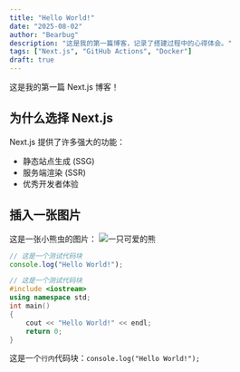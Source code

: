 ```yaml
---
title: "Hello World!"
date: "2025-08-02"
author: "Bearbug"
description: "这是我的第一篇博客，记录了搭建过程中的心得体会。"
tags: ["Next.js", "GitHub Actions", "Docker"]
draft: true
---
```


这是我的第一篇 Next.js 博客！

## 为什么选择 Next.js

Next.js 提供了许多强大的功能：

- 静态站点生成 (SSG)
- 服务端渲染 (SSR)
- 优秀开发者体验

## 插入一张图片

这是一张小熊虫的图片：
![一只可爱的熊](https://pub.bearbug.dpdns.org/1754060052683-bearbug-confidence.png)

```javaScript
// 这是一个测试代码块
console.log("Hello World!");
```

```c++
// 这是一个测试代码块
#include <iostream>
using namespace std;
int main()
{
    cout << "Hello World!" << endl;
    return 0;
}
```

这是一个`行内`代码块：`console.log("Hello World!");`